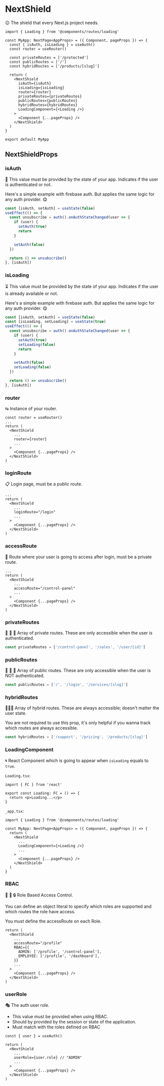 # NextShield

😉 The shield that every Next.js project needs.

```tsx
import { Loading } from '@components/routes/loading'

const MyApp: NextPage<AppProps> = ({ Component, pageProps }) => {
  const { isAuth, isLoading } = useAuth()
  const router = useRouter()

  const privateRoutes = ['/protected']
  const publicRoutes = ['/']
  const hybridRoutes = ['/products/[slug]']

  return (
    <NextShield
      isAuth={isAuth}
      isLoading={isLoading}
      router={router}
      privateRoutes={privateRoutes}
      publicRoutes={publicRoutes}
      hybridRoutes={hybridRoutes}
      LoadingComponent={<Loading />}
    >
      <Component {...pageProps} />
    </NextShield>
  )
}

export default MyApp
```

## NextShieldProps

### isAuth

🔑 This value must be provided by the state of your app. Indicates if the user is authenticated or not.

Here's a simple example with firebase auth. But applies the same logic for any auth provider. 😋

```ts
const [isAuth, setAuth] = useState(false)
useEffect(() => {
  const unsubscribe = auth().onAuthStateChanged(user => {
    if (user) {
      setAuth(true)
      return
    }

    setAuth(false)
  })

  return () => unsubscribe()
}, [isAuth])
```

### isLoading

⏳ This value must be provided by the state of your app. Indicates if the user is already available or not.

Here's a simple example with firebase auth. But applies the same logic for any auth provider. 😋

```ts
const [isAuth, setAuth] = useState(false)
const [isLoading, setLoading] = useState(true)
useEffect(() => {
  const unsubscribe = auth().onAuthStateChanged(user => {
    if (user) {
      setAuth(true)
      setLoading(false)
      return
    }

    setAuth(false)
    setLoading(false)
  })

  return () => unsubscribe()
}, [isAuth])
```

### router

⇆ Instance of your router.

```tsx
const router = useRouter()
...
return (
  <NextShield
    ...
    router={router}
    ...
  >
    <Component {...pageProps} />
  </NextShield>
)
```

### loginRoute

📋 Login page, must be a public route.

```tsx
...
return (
  <NextShield
    ...
    loginRoute="/login"
    ...
  >
    <Component {...pageProps} />
  </NextShield>
)
```

### accessRoute

🚧 Route where your user is going to access after login, must be a private route.

```tsx
...
return (
  <NextShield
    ...
    accessRoute="/control-panel"
    ...
  >
    <Component {...pageProps} />
  </NextShield>
)
```

### privateRoutes

🚧 🚧 🚧 Array of private routes. These are only accessible when the user is authenticated.

```ts
const privateRoutes = ['/control-panel', '/sales', '/user/[id]']
```

### publicRoutes

👀 👀 👀 Array of public routes. These are only accessible when the user is NOT authenticated.

```ts
const publicRoutes = ['/', '/login', '/services/[slug]']
```

### hybridRoutes

🚦🚦🚦 Array of hybrid routes. These are always accessible; doesn't matter the user state.

You are not required to use this prop, it's only helpful if you wanna track which routes are always accessible.

```ts
const hybridRoutes = ['/support', '/pricing', '/products/[slug]']
```

### LoadingComponent

🌀 React Component which is going to appear when `isLoading` equals to `true`.

`Loading.tsx`:

```tsx
import { FC } from 'react'

export const Loading: FC = () => {
  return <p>Loading...</p>
}
```

`_app.tsx`:

```tsx
import { Loading } from '@components/routes/loading'

const MyApp: NextPage<AppProps> = ({ Component, pageProps }) => {
  return (
    <NextShield
      ...
      LoadingComponent={<Loading />}
      ...
    >
      <Component {...pageProps} />
    </NextShield>
  )
}
```

### RBAC

🔏 🔐 🔒 Role Based Access Control.

You can define an object literal to specify which roles are supported and which routes the role have access.

You must define the accessRoute on each Role.

```tsx
return (
  <NextShield
    ...
    accessRoute="/profile"
    RBAC={{
      ADMIN: ['/profile', '/control-panel'],
      EMPLOYEE: ['/profile', '/dashboard'],
    }}
    ...
  >
    <Component {...pageProps} />
  </NextShield>
)
```

### userRole

🎭 The auth user role.

- This value must be provided when using RBAC.
- Should by provided by the session or state of the application.
- Must match with the roles defined on RBAC

```tsx
const { user } = useAuth()

return (
  <NextShield
    ...
    userRole={user.role} // "ADMIN"
    ...
  >
    <Component {...pageProps} />
  </NextShield>
)
```

